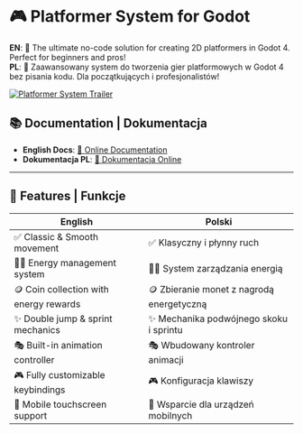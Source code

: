 # 🎮 Platformer System for Godot

**EN**: 🚀 The ultimate no-code solution for creating 2D platformers in Godot 4. Perfect for beginners and pros!  
**PL**: 🚀 Zaawansowany system do tworzenia gier platformowych w Godot 4 bez pisania kodu. Dla początkujących i profesjonalistów!

[![Platformer System Trailer](https://img.youtube.com/vi/bhua79q8ZhU/0.jpg)](https://youtu.be/bhua79q8ZhU?si=ENzi5ovg-2fhHJOX)

## 📚 Documentation | Dokumentacja
- **English Docs**: [📖 Online Documentation](https://docs.google.com/document/d/1vxR0Dxq0HLRyZWN9oqp_o9qXvx1DtIEASbNzRuhoTIY)  
- **Dokumentacja PL**: [📖 Dokumentacja Online](https://docs.google.com/document/d/1RrEqKKFGNcg-gw5-r7wxKTUj33YS_XLcXLvPC481eCs)

---

## 🌟 Features | Funkcje
| **English** | **Polski** |
|-------------|------------|
| ✅ Classic & Smooth movement | ✅ Klasyczny i płynny ruch |
| 🏃‍♂️ Energy management system | 🏃‍♂️ System zarządzania energią |
| 🪙 Coin collection with energy rewards | 🪙 Zbieranie monet z nagrodą energetyczną |
| ✨ Double jump & sprint mechanics | ✨ Mechanika podwójnego skoku i sprintu |
| 🎭 Built-in animation controller | 🎭 Wbudowany kontroler animacji |
| 🎮 Fully customizable keybindings | 🎮 Konfiguracja klawiszy |
| 📱 Mobile touchscreen support | 📱 Wsparcie dla urządzeń mobilnych |
